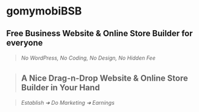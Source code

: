 # gomymobiBSB

## Free Business Website &amp; Online Store Builder for everyone

> ###### No WordPress, No Coding, No Design, No Hidden Fee

> ## A Nice Drag-n-Drop Website & Online Store Builder in Your Hand

> ###### Establish ➜ Do Marketing ➜ Earnings
